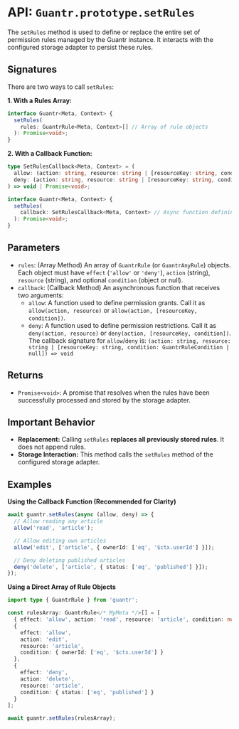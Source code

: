 # API: `Guantr.prototype.setRules`

The `setRules` method is used to define or replace the entire set of permission rules managed by the Guantr instance. It interacts with the configured storage adapter to persist these rules.

## Signatures

There are two ways to call `setRules`:

**1. With a Rules Array:**

```ts
interface Guantr<Meta, Context> {
  setRules(
    rules: GuantrRule<Meta, Context>[] // Array of rule objects
  ): Promise<void>;
}
```

**2. With a Callback Function:**

```ts
type SetRulesCallback<Meta, Context> = (
  allow: (action: string, resource: string | [resourceKey: string, condition: GuantrRuleCondition<...> | null]) => void,
  deny: (action: string, resource: string | [resourceKey: string, condition: GuantrRuleCondition<...> | null]) => void
) => void | Promise<void>;

interface Guantr<Meta, Context> {
  setRules(
    callback: SetRulesCallback<Meta, Context> // Async function defining rules
  ): Promise<void>;
}
```

## Parameters

* `rules`: (Array Method) An array of `GuantrRule` (or `GuantrAnyRule`) objects. Each object must have `effect` (`'allow'` or `'deny'`), `action` (string), `resource` (string), and optional `condition` (object or null).
* `callback`: (Callback Method) An asynchronous function that receives two arguments:
    * `allow`: A function used to define permission grants. Call it as `allow(action, resource)` or `allow(action, [resourceKey, condition])`.
    * `deny`: A function used to define permission restrictions. Call it as `deny(action, resource)` or `deny(action, [resourceKey, condition])`.
    The callback signature for `allow`/`deny` is:
    `(action: string, resource: string | [resourceKey: string, condition: GuantrRuleCondition | null]) => void`

## Returns

* `Promise<void>`: A promise that resolves when the rules have been successfully processed and stored by the storage adapter.

## Important Behavior

* **Replacement:** Calling `setRules` **replaces all previously stored rules**. It does not append rules.
* **Storage Interaction:** This method calls the `setRules` method of the configured storage adapter.

## Examples

**Using the Callback Function (Recommended for Clarity)**

```ts
await guantr.setRules(async (allow, deny) => {
  // Allow reading any article
  allow('read', 'article');

  // Allow editing own articles
  allow('edit', ['article', { ownerId: ['eq', '$ctx.userId'] }]);

  // Deny deleting published articles
  deny('delete', ['article', { status: ['eq', 'published'] }]);
});
```

**Using a Direct Array of Rule Objects**

```ts
import type { GuantrRule } from 'guantr';

const rulesArray: GuantrRule</* MyMeta */>[] = [
  { effect: 'allow', action: 'read', resource: 'article', condition: null },
  {
    effect: 'allow',
    action: 'edit',
    resource: 'article',
    condition: { ownerId: ['eq', '$ctx.userId'] }
  },
  {
    effect: 'deny',
    action: 'delete',
    resource: 'article',
    condition: { status: ['eq', 'published'] }
  }
];

await guantr.setRules(rulesArray);
```
